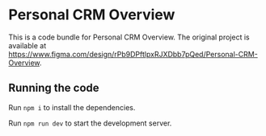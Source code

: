 
  # Personal CRM Overview

  This is a code bundle for Personal CRM Overview. The original project is available at https://www.figma.com/design/rPb9DPftlpxRJXDbb7pQed/Personal-CRM-Overview.

  ## Running the code

  Run `npm i` to install the dependencies.

  Run `npm run dev` to start the development server.
  